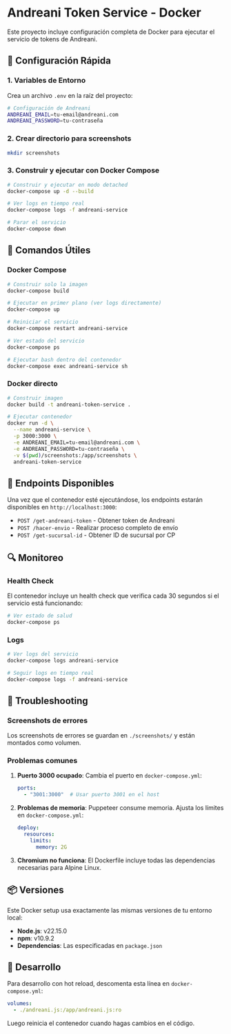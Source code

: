 # Andreani Token Service - Docker

Este proyecto incluye configuración completa de Docker para ejecutar el servicio de tokens de Andreani.

## 🚀 Configuración Rápida

### 1. Variables de Entorno

Crea un archivo `.env` en la raíz del proyecto:

```bash
# Configuración de Andreani
ANDREANI_EMAIL=tu-email@andreani.com
ANDREANI_PASSWORD=tu-contraseña
```

### 2. Crear directorio para screenshots

```bash
mkdir screenshots
```

### 3. Construir y ejecutar con Docker Compose

```bash
# Construir y ejecutar en modo detached
docker-compose up -d --build

# Ver logs en tiempo real
docker-compose logs -f andreani-service

# Parar el servicio
docker-compose down
```

## 🔧 Comandos Útiles

### Docker Compose

```bash
# Construir solo la imagen
docker-compose build

# Ejecutar en primer plano (ver logs directamente)
docker-compose up

# Reiniciar el servicio
docker-compose restart andreani-service

# Ver estado del servicio
docker-compose ps

# Ejecutar bash dentro del contenedor
docker-compose exec andreani-service sh
```

### Docker directo

```bash
# Construir imagen
docker build -t andreani-token-service .

# Ejecutar contenedor
docker run -d \
  --name andreani-service \
  -p 3000:3000 \
  -e ANDREANI_EMAIL=tu-email@andreani.com \
  -e ANDREANI_PASSWORD=tu-contraseña \
  -v $(pwd)/screenshots:/app/screenshots \
  andreani-token-service
```

## 📝 Endpoints Disponibles

Una vez que el contenedor esté ejecutándose, los endpoints estarán disponibles en `http://localhost:3000`:

- `POST /get-andreani-token` - Obtener token de Andreani
- `POST /hacer-envio` - Realizar proceso completo de envío
- `POST /get-sucursal-id` - Obtener ID de sucursal por CP

## 🔍 Monitoreo

### Health Check

El contenedor incluye un health check que verifica cada 30 segundos si el servicio está funcionando:

```bash
# Ver estado de salud
docker-compose ps
```

### Logs

```bash
# Ver logs del servicio
docker-compose logs andreani-service

# Seguir logs en tiempo real
docker-compose logs -f andreani-service
```

## 🐛 Troubleshooting

### Screenshots de errores

Los screenshots de errores se guardan en `./screenshots/` y están montados como volumen.

### Problemas comunes

1. **Puerto 3000 ocupado**: Cambia el puerto en `docker-compose.yml`:
   ```yaml
   ports:
     - "3001:3000"  # Usar puerto 3001 en el host
   ```

2. **Problemas de memoria**: Puppeteer consume memoria. Ajusta los límites en `docker-compose.yml`:
   ```yaml
   deploy:
     resources:
       limits:
         memory: 2G
   ```

3. **Chromium no funciona**: El Dockerfile incluye todas las dependencias necesarias para Alpine Linux.

## 📦 Versiones

Este Docker setup usa exactamente las mismas versiones de tu entorno local:

- **Node.js**: v22.15.0
- **npm**: v10.9.2
- **Dependencias**: Las especificadas en `package.json`

## 🔧 Desarrollo

Para desarrollo con hot reload, descomenta esta línea en `docker-compose.yml`:

```yaml
volumes:
  - ./andreani.js:/app/andreani.js:ro
```

Luego reinicia el contenedor cuando hagas cambios en el código. 